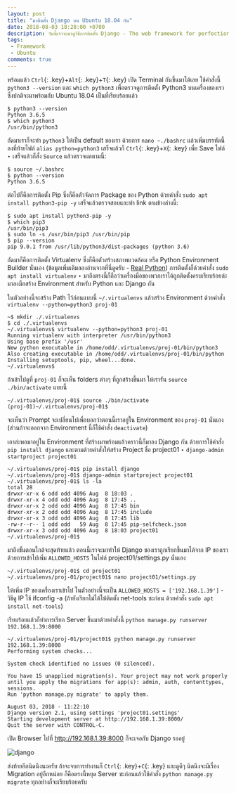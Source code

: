 ```yaml
---
layout: post
title: "มาติดตั้ง Django บน Ubuntu 18.04 กัน"
date: 2018-08-03 18:28:00 +0700
description: วันนี้เราจะมาดูวิธีการติดตั้ง Django - The web framework for perfectionists with deadlines บน Ubuntu 18.04 กันนะครับ
tags:
 - Framework
 - Ubuntu
comments: true
---
```

พร้อมแล้ว `Ctrl`{: .key}+`Alt`{: .key}+`T`{: .key} เปิด Terminal กันขึ้นมาได้เลย ใช้คำสั่งนี้ `python3 --version` และ `which python3` เพื่อตรวจดูการติดตั้ง Python3 บนเครื่องของเรา ซึ่งปกติจะมาพร้อมกับ Ubuntu 18.04 เป็นที่เรียบร้อยแล้ว

```
$ python3 --version
Python 3.6.5
$ which python3
/usr/bin/python3
```
ถัดมาเราก็จะทำ `python3` ให้เป็น default ของเรา ด้วยการ `nano ~./bashrc` แล้วเพิ่มบรรทัดนี้ลงที่ท้ายไฟล์ `alias python=python3` เสร็จแล้วก็ `Ctrl`{: .key}+`X`{: .key} เพื่อ Save ไฟล์ ‣ เสร็จแล้วก็สั่ง `Source` แล้วตรวจผลตามนี้:
```
$ source ~/.bashrc
$ python --version
Python 3.6.5
```
ต่อไปก็คือการติดตั้ง Pip ซึ่งก็คือตัวจัดการ Package ของ Python ด้วยคำสั่ง `sudo apt install python3-pip -y` เสร็จแล้วตรวจสอบและทำ link ตามข้างล่างนี้:
```
$ sudo apt install python3-pip -y
$ which pip3
/usr/bin/pip3
$ sudo ln -s /usr/bin/pip3 /usr/bin/pip
$ pip --version
pip 9.0.1 from /usr/lib/python3/dist-packages (python 3.6)
```
ถัดมาก็คือการติดตั้ง Virtualenv ซึ่งก็คือตัวสร้างสภาพแวดล้อม หรือ Python Environment Builder นั่นเอง (ข้อมูลเพิ่มเติมลองอ่านจากที่นี่ดูครับ - [Real Python](https://realpython.com/python-virtual-environments-a-primer/)) การติดตั้งก็ด้วยคำสั่ง `sudo apt install virtualenv` ‣  มาถึงตรงนี้ก็ถือว่าเครื่องมือของพวกเราได้ถูกติดตั้งครบเรียบร้อยล่ะ มาลงมือสร้าง Environment สำหรับ Python และ Django กัน

ในตัวอย่างนี้จะสร้าง Path ไว้ก่อนแบบนี้ `~/.virtualenvs` แล้วสร้าง Environment ด้วยคำสั่ง `virtualenv --python=python3 proj-01`
```
~$ mkdir ./.virtualenvs
$ cd ./.virtualenvs
~/.virtualenvs$ virtualenv --python=python3 proj-01
Running virtualenv with interpreter /usr/bin/python3
Using base prefix '/usr'
New python executable in /home/odd/.virtualenvs/proj-01/bin/python3
Also creating executable in /home/odd/.virtualenvs/proj-01/bin/python
Installing setuptools, pip, wheel...done.
~/.virtualenvs$
```
ถ้าเข้าไปดูที่ `proj-01` ก็จะเห็น folders ต่างๆ ที่ถูกสร้างขึ้นมา ให้เรารัน `source ./bin/activate` แบบนี้
```
~/.virtualenvs/proj-01$ source ./bin/activate
(proj-01)~/.virtualenvs/proj-01$
```
จะเห็นว่า Prompt จะเปลี่ยนไปเพื่อบอกว่าตอนนี้เราอยู่ใน Environment ของ `proj-01` นั่นเอง (ส่วนถ้าจะออกจาก Environment นี้ก็ใช้คำสั่ง `deactivate`)

เอาล่ะพอมาอยู่ใน Environment ที่สร้างมาพร้อมแล้วคราวนี้ก็มาลง Django กัน ด้วยการใช้คำสั่ง `pip install django` และตามด้วยคำสั่งให้สร้าง Project ชื่อ project01 ‣ `django-admin startproject project01`
```
~/.virtualenvs/proj-01$ pip install django
~/.virtualenvs/proj-01$ django-admin startproject project01
~/.virtualenvs/proj-01$ ls -la
total 28
drwxr-xr-x 6 odd odd 4096 Aug  8 18:03 .
drwxr-xr-x 4 odd odd 4096 Aug  8 17:45 ..
drwxr-xr-x 2 odd odd 4096 Aug  8 17:45 bin
drwxr-xr-x 2 odd odd 4096 Aug  8 17:45 include
drwxr-xr-x 3 odd odd 4096 Aug  8 17:45 lib
-rw-r--r-- 1 odd odd   59 Aug  8 17:45 pip-selfcheck.json
drwxr-xr-x 3 odd odd 4096 Aug  8 18:03 project01
~/.virtualenvs/proj-01$
```
มาถึงขั้นตอนใกล้จะสุดท้ายแล้ว ตอนนี้เราจะมาทำให้ Django ของเราถูกเรียกขึ้นมาได้จาก IP ของเรา ด้วยการเข้าไปเพิ่ม `ALLOWED_HOSTS` ในไฟล์ project01/settings.py นั่นเอง
```
~/.virtualenvs/proj-01$ cd project01
~/.virtualenvs/proj-01/project01$ nano project01/settings.py
```
ให้เพิ่ม IP ของเครื่องเราเข้าไป ในตัวอย่างนี้จะเป็น `ALLOWED_HOSTS = ['192.168.1.39']` - วิธีดู IP ใช้ ifconfig -a (ถ้ายังเรียกไม่ได้ให้ติดตั้ง net-tools ซะก่อน ด้วยคำสั่ง `sudo apt install net-tools`)

เรียบร้อยแล้วก็ทำการเรียก Server ขึ้นมาด้วยคำสั่งนี้ `python manage.py runserver 192.168.1.39:8000`
```
~/.virtualenvs/proj-01/project01$ python manage.py runserver 192.168.1.39:8000
Performing system checks...

System check identified no issues (0 silenced).

You have 15 unapplied migration(s). Your project may not work properly until you apply the migrations for app(s): admin, auth, contenttypes, sessions.
Run 'python manage.py migrate' to apply them.

August 03, 2018 - 11:22:10
Django version 2.1, using settings 'project01.settings'
Starting development server at http://192.168.1.39:8000/
Quit the server with CONTROL-C.
```
เปิด Browser ไปที่ http://192.168.1.39:8000 ก็จะเจอกับ Django รออยู่

![django](https://res.cloudinary.com/sdees-reallife/image/upload/c_scale,w_600/v1533727467/Screenshot_from_2018-08-08_18-23-52.png)

ส่งท้ายอีกนิดนึงนะครับ ถ้าจะจบการทำงานก็ `Ctrl`{: .key}+`C`{: .key} และดูดีๆ นิดนึงจะมีเรื่อง Migration อยู่อีกหน่อย ก็คือตรงนี้หยุด Server ซะก่อนแล้วใช้คำสั่ง `python manage.py migrate` ทุกอย่างก็จะเรียบร้อยครับ
